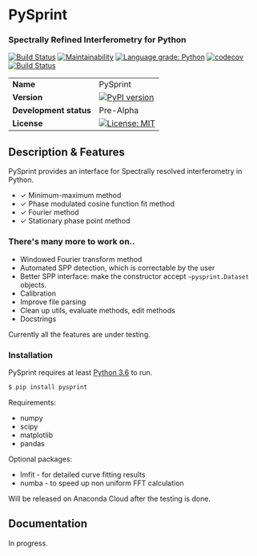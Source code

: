 # PySprint
### Spectrally Refined Interferometry for Python 

[![Build Status](https://travis-ci.org/Ptrskay3/PySprint.svg?branch=master)](https://travis-ci.org/Ptrskay3/pysprint)
[![Maintainability](https://api.codeclimate.com/v1/badges/4e876c4899af3c4435b0/maintainability)](https://codeclimate.com/github/Ptrskay3/PySprint/maintainability)
[![Language grade: Python](https://img.shields.io/lgtm/grade/python/g/Ptrskay3/PySprint.svg?logo=lgtm&logoWidth=18)](https://lgtm.com/projects/g/Ptrskay3/PySprint/context:python)
[![codecov](https://codecov.io/gh/Ptrskay3/PySprint/branch/master/graph/badge.svg)](https://codecov.io/gh/Ptrskay3/PySprint)
[![Build Status](https://dev.azure.com/leehpeter/PySprint/_apis/build/status/Ptrskay3.PySprint?branchName=master)](https://dev.azure.com/leehpeter/PySprint/_build/latest?definitionId=3&branchName=master)


| | |
|-|-|
|__Name__| PySprint|
|__Version__| [![PyPI version](https://badge.fury.io/py/pysprint.svg)](https://badge.fury.io/py/pysprint) |
|__Development status__ | Pre-Alpha |
|__License__| [![License: MIT](https://img.shields.io/badge/License-MIT-yellow.svg)](https://opensource.org/licenses/MIT) |


## Description & Features
PySprint provides an interface for Spectrally resolved interferometry in Python.


* ✓ Minimum-maximum method
* ✓ Phase modulated cosine function fit method
* ✓ Fourier method
* ✓ Stationary phase point method

### There's many more to work on..
* Windowed Fourier transform method
* Automated SPP detection, which is correctable by the user
* Better SPP interface: make the constructor accept `~pysprint.Dataset` objects.
* Calibration
* Improve file parsing
* Clean up utils, evaluate methods, edit methods
* Docstrings


Currently all the features are under testing.


### Installation

PySprint requires at least [Python 3.6](https://www.python.org/downloads/) to run.

```sh
$ pip install pysprint
```

Requirements: 
* numpy
* scipy
* matplotlib 
* pandas

Optional packages: 
* lmfit - for detailed curve fitting results
* numba - to speed up non uniform FFT calculation

Will be released on Anaconda Cloud after the testing is done.

## Documentation

In progress.


